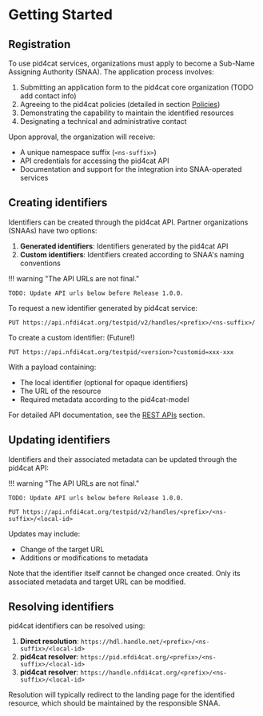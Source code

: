 # Getting Started

## Registration

To use pid4cat services, organizations must apply to become a Sub-Name Assigning Authority (SNAA). The application process involves:

1. Submitting an application form to the pid4cat core organization (TODO add contact info)
2. Agreeing to the pid4cat policies (detailed in section [Policies](./policies.md))
3. Demonstrating the capability to maintain the identified resources
4. Designating a technical and administrative contact

Upon approval, the organization will receive:

- A unique namespace suffix (`<ns-suffix>`)
- API credentials for accessing the pid4cat API
- Documentation and support for the integration into SNAA-operated services

## Creating identifiers

Identifiers can be created through the pid4cat API. Partner organizations (SNAAs) have two options:

1. **Generated identifiers**: Identifiers generated by the pid4cat API
2. **Custom identifiers**: Identifiers created according to SNAA's naming conventions

!!! warning "The API URLs are not final."

    TODO: Update API urls below before Release 1.0.0.

To request a new identifier generated by pid4cat service:

```http
PUT https://api.nfdi4cat.org/testpid/v2/handles/<prefix>/<ns-suffix>/
```

To create a custom identifier: (Future!)

```http
PUT https://api.nfdi4cat.org/testpid/<version>?customid=xxx-xxx
```

With a payload containing:

- The local identifier (optional for opaque identifiers)
- The URL of the resource
- Required metadata according to the pid4cat-model

For detailed API documentation, see the [REST APIs](./apis.md#rest-apis) section.

## Updating identifiers

Identifiers and their associated metadata can be updated through the pid4cat API:

!!! warning "The API URLs are not final."

    TODO: Update API urls below before Release 1.0.0.

```http
PUT https://api.nfdi4cat.org/testpid/v2/handles/<prefix>/<ns-suffix>/<local-id>
```

Updates may include:

- Change of the target URL
- Additions or modifications to metadata

Note that the identifier itself cannot be changed once created.
Only its associated metadata and target URL can be modified.

## Resolving identifiers

pid4cat identifiers can be resolved using:

1. **Direct resolution**: `https://hdl.handle.net/<prefix>/<ns-suffix>/<local-id>`
2. **pid4cat resolver**: `https://pid.nfdi4cat.org/<prefix>/<ns-suffix>/<local-id>`
3. **pid4cat resolver**: `https://handle.nfdi4cat.org/<prefix>/<ns-suffix>/<local-id>`

Resolution will typically redirect to the landing page for the identified resource, which should be maintained by the responsible SNAA.
